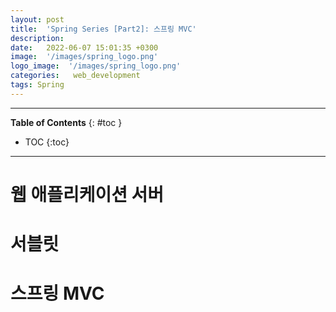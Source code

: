 ```yaml
---
layout: post
title:  'Spring Series [Part2]: 스프링 MVC'
description: 
date:   2022-06-07 15:01:35 +0300
image:  '/images/spring_logo.png'
logo_image:  '/images/spring_logo.png'
categories:   web_development
tags: Spring
---
```

---

**Table of Contents**
{: #toc }
*  TOC
{:toc}

---

# 웹 애플리케이션 서버

# 서블릿

# 스프링 MVC